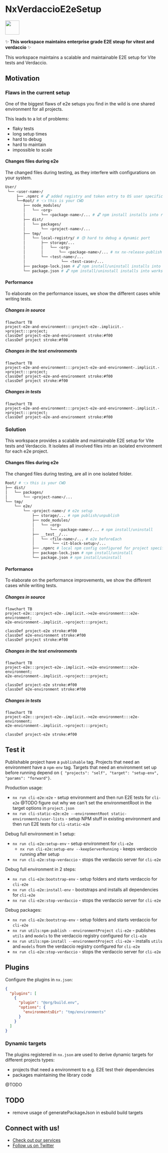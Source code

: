 # NxVerdaccioE2eSetup

<a alt="Nx logo" href="https://nx.dev" target="_blank" rel="noreferrer"><img src="https://raw.githubusercontent.com/nrwl/nx/master/images/nx-logo.png" width="45"></a>

✨ **This workspace maintains enterprise grade E2E steup for vitest and verdaccio** ✨

This workspace maintains a scalable and maintainable E2E setup for Vite tests and Verdaccio.

## Motivation

### Flaws in the current setup

One of the biggest flaws of e2e setups you find in the wild is one shared environment for all projects.

This leads to a lot of problems:

- flaky tests
- long setup times
- hard to debug
- hard to maintain
- impossible to scale

#### Changes files during e2e

The changed files during testing, as they interfere with configurations on your system.

```sh
User/
 └── <user-name>/
     ├── .npmrc # 🔓 added registry and token entry to OS user specific npm config
     └──Root/ # 👈 this is your CWD
        ├── node_modules/
        │   └── <org>
        │       └── <package-name>/... # 🔓 npm install installs into repository folder
        ├── dist/
        │   └── packages/
        │       └── <project-name>/...
        ├── tmp/
        │   └── local-registry/ # 😓 hard to debug a dynamic port
        │       ├── storage/...
        │       │   └── <org>
        │       │       └── <package-name>/... # nx nx-release-publish saves the package's tarball here
        │       └── <test-name>/...
        │                └── <test-case>/...
        ├── package-lock.json # 🔓 npm install/uninstall installs into workspace root
        └── package.json # 🔓 npm install/uninstall installs into workspace root
```

#### Performance

To elaborate on the performance issues, we show the different cases while writing tests.

##### Changes in source

```mermaid
flowchart TB
project-e2e-and-environment:::project-e2e-.implicit.->project:::project;
classDef project-e2e-and-environment stroke:#f00
classDef project stroke:#f00
```

##### Changes in the test environments

```mermaid
flowchart TB
project-e2e-and-environment:::project-e2e-and-environment-.implicit.->project:::project;
classDef project-e2e-and-environment stroke:#f00
classDef project stroke:#f00
```

##### Changes in tests

```mermaid
flowchart TB
project-e2e-and-environment:::project-e2e-and-environment-.implicit.->project:::project;
classDef project-e2e-and-environment stroke:#f00
```

### Solution

This workspace provides a scalable and maintainable E2E setup for Vite tests and Verdaccio.
It isolates all involved files into an isolated environment for each e2e project.

#### Changes files during e2e

The changed files during testing, are all in one isolated folder.

```sh
Root/ # 👈 this is your CWD
├── dist/
│   └── packages/
│       └── <project-name>/...
└── tmp/
    └── e2e/
        └── <project-name>/ # e2e setup
            ├── storage/... # npm publish/unpublish
            ├── node_modules/
            │   └── <org>
            │       └── <package-name>/... # npm install/uninstall
            ├── __test__/...
            │   └── <file-name>/... # e2e beforeEach
            │        └── <it-block-setup>/...
            ├── .npmrc # local npm config configured for project specific verdaccio registry
            ├── package-lock.json # npm install/uninstall
            └── package.json # npm install/uninstall
```

#### Performance

To elaborate on the performance improvements, we show the different cases while writing tests.

##### Changes in source

```mermaid
flowchart TB
project-e2e:::project-e2e-.implicit.->e2e-environment:::e2e-environment;
e2e-environment-.implicit.->project:::project;

classDef project-e2e stroke:#f00
classDef e2e-environment stroke:#f00
classDef project stroke:#f00
```

##### Changes in the test environments

```mermaid
flowchart TB
project-e2e:::project-e2e-.implicit.->e2e-environment:::e2e-environment;
e2e-environment-.implicit.->project:::project;

classDef project-e2e stroke:#f00
classDef e2e-environment stroke:#f00
```

##### Changes in tests

```mermaid
flowchart TB
project-e2e:::project-e2e-.implicit.->e2e-environment:::e2e-environment;
e2e-environment-.implicit.->project:::project;

classDef project-e2e stroke:#f00
```

## Test it

Publishable project have a `publishable` tag.
Projects that need an environment have a `npm-env` tag.
Targets that need an environment set up before running depend on `{ "projects": "self", "target": "setup-env", "params": "forward"}`.

Production usage:

- `nx run cli-e2e:e2e` - setup environment and then run E2E tests for `cli-e2e`
  @TODO figure out why we can't set the environmentRoot in the target options in `project.json`
- `nx run cli-static-e2e:e2e --environmentRoot static-environments/user-lists` - setup NPM stuff in existing environment and then run E2E tests for `cli-static-e2e`

Debug full environment in 1 setup:

- `nx run cli-e2e:setup-env` - setup environment for `cli-e2e`
  - `nx run cli-e2e:setup-env --keepServerRunning` - keeps verdaccio running after setup
- `nx run cli-e2e:stop-verdaccio` - stops the verdaccio server for `cli-e2e`

Debug full environment in 2 steps:

- `nx run cli-e2e:bootstrap-env` - setup folders and starts verdaccio for `cli-e2e`
- `nx run cli-e2e:install-env` - bootstraps and installs all dependencies for `cli-e2e`
- `nx run cli-e2e:stop-verdaccio` - stops the verdaccio server for `cli-e2e`

Debug packages:

- `nx run cli-e2e:bootstrap-env` - setup folders and starts verdaccio for `cli-e2e`
- `nx run utils:npm-publish --environmentProject cli-e2e` - publishes `utils` and `models` to the verdaccio registry configured for `cli-e2e`
- `nx run utils:npm-install --environmentProject cli-e2e` - installs `utils` and `models` from the verdaccio registry configured for `cli-e2e`
- `nx run cli-e2e:stop-verdaccio` - stops the verdaccio server for `cli-e2e`

## Plugins

Configure the plugins in `nx.json`:

```json
{
  "plugins": [
    {
      "plugin": "@org/build.env",
      "options": {
        "environmentsDir": "tmp/environments"
      }
    }
  ]
}
```

### Dynamic targets

The plugins registered in `nx.json` are used to derive dynamic targets for different projects types:

- projects that need a environment to e.g. E2E test their dependencies
- packages maintaining the library code

@TODO

## TODO

- remove usage of generatePackageJson in esbuild build targets

## Connect with us!

- [Check out our services](https://push-based.io)
- [Follow us on Twitter](https://twitter.com/pushbased)
